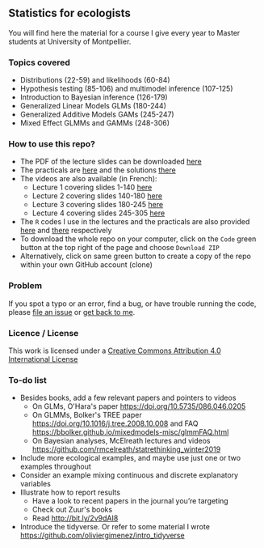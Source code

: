 ## Statistics for ecologists

You will find here the material for a course I give every year to Master students at University of Montpellier. 

### Topics covered

* Distributions (22-59) and likelihoods (60-84)
* Hypothesis testing (85-106) and multimodel inference (107-125)
* Introduction to Bayesian inference (126-179)
* Generalized Linear Models GLMs (180-244)
* Generalized Additive Models GAMs (245-247)
* Mixed Effect GLMMs and GAMMs (248-306)

### How to use this repo?

* The PDF of the lecture slides can be downloaded [here](https://github.com/oliviergimenez/statistics-for-ecologists-Master-courses/blob/main/gimenez_lectures.pdf) 
* The practicals are [here](https://github.com/oliviergimenez/statistics-for-ecologists-Master-courses/blob/main/gimenez_practical.pdf) and the solutions [there](https://github.com/oliviergimenez/statistics-for-ecologists-Master-courses/blob/main/gimenez_practical_with_solutions.pdf)
* The videos are also available (in French):
    * Lecture 1 covering slides 1-140 [here](https://mycore.core-cloud.net/index.php/s/QjElfy9fHIVILVB)
    * Lecture 2 covering slides 140-180 [here](https://mycore.core-cloud.net/index.php/s/1ovfAMPVcmqtI1l)
    * Lecture 3 covering slides 180-245 [here](https://mycore.core-cloud.net/index.php/s/nV8aj2egZmoNsdJ)
    * Lecture 4 covering slides 245-305 [here](https://mycore.core-cloud.net/index.php/s/nOS5P1Zmz0Kut0k)
* The `R` codes I use in the lectures and the practicals are also provided [here](https://github.com/oliviergimenez/statistics-for-ecologists-Master-courses/blob/main/gimenez_lectures.R) and [there](https://github.com/oliviergimenez/statistics-for-ecologists-Master-courses/blob/main/gimenez_practical_with_solutions.R) respectively
* To download the whole repo on your computer, click on the `Code` green button at the top right of the page and choose `Download ZIP`
* Alternatively, click on same green button to create a copy of the repo within your own GitHub account (clone)


### Problem

If you spot a typo or an error, find a bug, or have trouble running the code, please [file an issue](https://github.com/oliviergimenez/statistics-for-ecologists-Master-courses/issues) or [get back to me](mailto:olivier.gimenez@cefe.cnrs.fr).

### Licence / License

This work is licensed under a
[Creative Commons Attribution 4.0 International License](http://creativecommons.org/licenses/by/4.0/)

### To-do list

* Besides books, add a few relevant papers and pointers to videos
    - On GLMs, O'Hara's paper <https://doi.org/10.5735/086.046.0205>
    - On GLMMs, Bolker's TREE paper <https://doi.org/10.1016/j.tree.2008.10.008> and FAQ <https://bbolker.github.io/mixedmodels-misc/glmmFAQ.html>
    - On Bayesian analyses, McElreath lectures and videos <https://github.com/rmcelreath/statrethinking_winter2019> 
* Include more ecological examples, and maybe use just one or two examples throughout
* Consider an example mixing continuous and discrete explanatory variables
* Illustrate how to report results
    - Have a look to recent papers in the journal you’re targeting
    - Check out Zuur's books
    - Read <http://bit.ly/2v9dAI8>
* Introduce the tidyverse. Or refer to some material I wrote <https://github.com/oliviergimenez/intro_tidyverse> 
